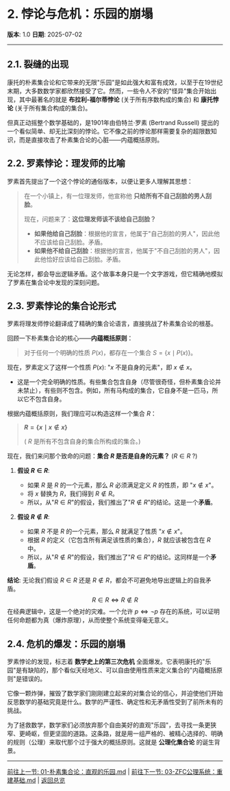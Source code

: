 # 2. 悖论与危机：乐园的崩塌

**版本**: 1.0
**日期**: 2025-07-02

---

## 2.1. 裂缝的出现

康托的朴素集合论和它带来的无限"乐园"是如此强大和富有成效，以至于在19世纪末期，大多数数学家都欣然接受了它。然而，一些令人不安的"怪异"集合开始出现，其中最著名的就是 **布拉利-福尔蒂悖论** (关于所有序数构成的集合) 和 **康托悖论** (关于所有集合构成的集合)。

但真正动摇整个数学基础的，是1901年由伯特兰·罗素 (Bertrand Russell) 提出的一个看似简单、却无比深刻的悖论。它不像之前的悖论那样需要复杂的超限数知识，而是直接攻击了朴素集合论的心脏——内蕴概括原则。

## 2.2. 罗素悖论：理发师的比喻

罗素首先提出了一个这个悖论的通俗版本，以便让更多人理解其思想：

> 在一个小镇上，有一位理发师，他宣称他 **只给所有不自己刮脸的男人刮脸**。
>
> 现在，问题来了：**这位理发师该不该给自己刮脸？**
>
> * **如果他给自己刮脸**：根据他的宣言，他属于"自己刮脸的男人"，因此他不应该给自己刮脸。矛盾。
> * **如果他不给自己刮脸**：根据他的宣言，他属于"不自己刮脸的男人"，因此他恰好应该给自己刮脸。矛盾。

无论怎样，都会导出逻辑矛盾。这个故事本身只是一个文字游戏，但它精确地模拟了罗素在集合论中发现的深刻问题。

## 2.3. 罗素悖论的集合论形式

罗素将理发师悖论翻译成了精确的集合论语言，直接挑战了朴素集合论的根基。

回顾一下朴素集合论的核心——**内蕴概括原则**：
> 对于任何一个明确的性质 $P(x)$，都存在一个集合 $S = \{x \mid P(x)\}$。

现在，罗素定义了这样一个性质 $P(x)$: "$x$ 不是自身的元素"，即 $x \notin x$。

* 这是一个完全明确的性质。有些集合包含自身（尽管很奇怪，但朴素集合论并未禁止），有些则不包含。例如，所有马构成的集合，它自身不是一匹马，所以它不包含自身。

根据内蕴概括原则，我们理应可以构造这样一个集合 $R$：
> **$R = \{x \mid x \notin x\}$**
>
> ( $R$ 是所有不包含自身的集合所构成的集合。)

现在，我们来问那个致命的问题：**集合 $R$ 是否是自身的元素？** ($R \in R$ ?)

1. **假设 $R \in R$**:
    * 如果 $R$ 是 $R$ 的一个元素，那么 $R$ 必须满足定义 $R$ 的性质，即 "$x \notin x$"。
    * 将 $x$ 替换为 $R$，我们得到 $R \notin R$。
    * 所以，从"$R \in R$"的假设，我们推出了"$R \notin R$"的结论。这是一个**矛盾**。

2. **假设 $R \notin R$**:
    * 如果 $R$ 不是 $R$ 的一个元素，那么 $R$ 就满足了性质 "$x \notin x$"。
    * 根据 $R$ 的定义（它包含所有满足该性质的集合），$R$ 就应该被包含在 $R$ 中。
    * 所以，从"$R \notin R$"的假设，我们推出了"$R \in R$"的结论。这同样是一个**矛盾**。

**结论**: 无论我们假设 $R \in R$ 还是 $R \notin R$，都会不可避免地导出逻辑上的自我矛盾。
$$ R \in R \iff R \notin R $$
在经典逻辑中，这是一个绝对的灾难。一个允许 $p \iff \neg p$ 存在的系统，可以证明任何命题都为真（爆炸原理），从而使整个系统变得毫无意义。

## 2.4. 危机的爆发：乐园的崩塌

罗素悖论的发现，标志着 **数学史上的第三次危机** 全面爆发。它表明康托的"乐园"是有缺陷的，那个看似天经地义、可以自由使用性质来定义集合的"内蕴概括原则"是错误的。

它像一颗炸弹，摧毁了数学家们刚刚建立起来的对集合论的信心，并迫使他们开始反思数学的基础究竟是什么。数学的严谨性、确定性和无矛盾性受到了前所未有的挑战。

为了拯救数学，数学家们必须放弃那个自由美好的直观"乐园"，去寻找一条更狭窄、更崎岖，但更坚固的道路。这条路，就是用一组严格的、被精心选择的、明确的规则（公理）来取代那个过于强大的概括原则。这就是 **公理化集合论** 的诞生背景。

---
[前往上一节: 01-朴素集合论：直观的乐园.md](./01-朴素集合论：直观的乐园.md) | [前往下一节: 03-ZFC公理系统：重建基础.md](./03-ZFC公理系统：重建基础.md) | [返回总览](./00-集合论总览.md)
